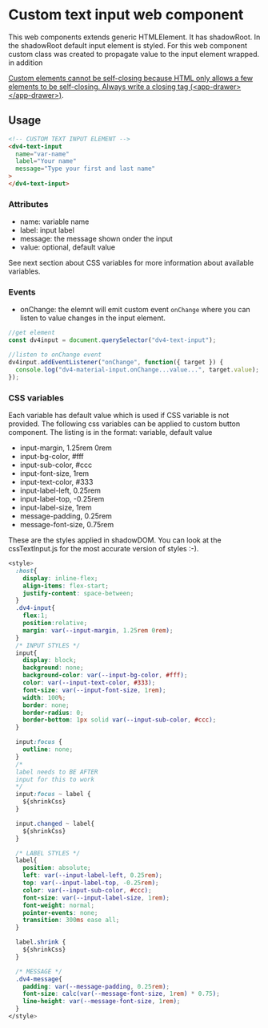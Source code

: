 # Custom text input web component

This web components extends generic HTMLElement. It has shadowRoot. In the shadowRoot default input element is styled. For this web component custom class was created to propagate value to the input element wrapped. in addition

[Custom elements cannot be self-closing because HTML only allows a few elements to be self-closing. Always write a closing tag (\<app-drawer>\</app-drawer>)](https://developers.google.com/web/fundamentals/web-components/customelements).

## Usage

```html
<!-- CUSTOM TEXT INPUT ELEMENT -->
<dv4-text-input
  name="var-name"
  label="Your name"
  message="Type your first and last name"
>
</dv4-text-input>
```

### Attributes

- name: variable name
- label: input label
- message: the message shown onder the input
- value: optional, default value

See next section about CSS variables for more information about available variables.

### Events

- onChange: the elemnt will emit custom event `onChange` where you can listen to value changes in the input element.

```javascript
//get element
const dv4input = document.querySelector("dv4-text-input");

//listen to onChange event
dv4input.addEventListener("onChange", function({ target }) {
  console.log("dv4-material-input.onChange...value...", target.value);
});
```

### CSS variables

Each variable has default value which is used if CSS variable is not provided. The following css variables can be applied to custom button component. The listing is in the format: variable, default value

- input-margin, 1.25rem 0rem
- input-bg-color, #fff
- input-sub-color, #ccc
- input-font-size, 1rem
- input-text-color, #333
- input-label-left, 0.25rem
- input-label-top, -0.25rem
- input-label-size, 1rem
- message-padding, 0.25rem
- message-font-size, 0.75rem

These are the styles applied in shadowDOM. You can look at the cssTextInput.js for the most accurate version of styles :-).

```css
<style>
  :host{
    display: inline-flex;
    align-items: flex-start;
    justify-content: space-between;
  }
  .dv4-input{
    flex:1;
    position:relative;
    margin: var(--input-margin, 1.25rem 0rem);
  }
  /* INPUT STYLES */
  input{
    display: block;
    background: none;
    background-color: var(--input-bg-color, #fff);
    color: var(--input-text-color, #333);
    font-size: var(--input-font-size, 1rem);
    width: 100%;
    border: none;
    border-radius: 0;
    border-bottom: 1px solid var(--input-sub-color, #ccc);
  }

  input:focus {
    outline: none;
  }
  /*
  label needs to BE AFTER
  input for this to work
  */
  input:focus ~ label {
    ${shrinkCss}
  }

  input.changed ~ label{
    ${shrinkCss}
  }

  /* LABEL STYLES */
  label{
    position: absolute;
    left: var(--input-label-left, 0.25rem);
    top: var(--input-label-top, -0.25rem);
    color: var(--input-sub-color, #ccc);
    font-size: var(--input-label-size, 1rem);
    font-weight: normal;
    pointer-events: none;
    transition: 300ms ease all;
  }

  label.shrink {
    ${shrinkCss}
  }

  /* MESSAGE */
  .dv4-message{
    padding: var(--message-padding, 0.25rem);
    font-size: calc(var(--message-font-size, 1rem) * 0.75);
    line-height: var(--message-font-size, 1rem);
  }
</style>
```
